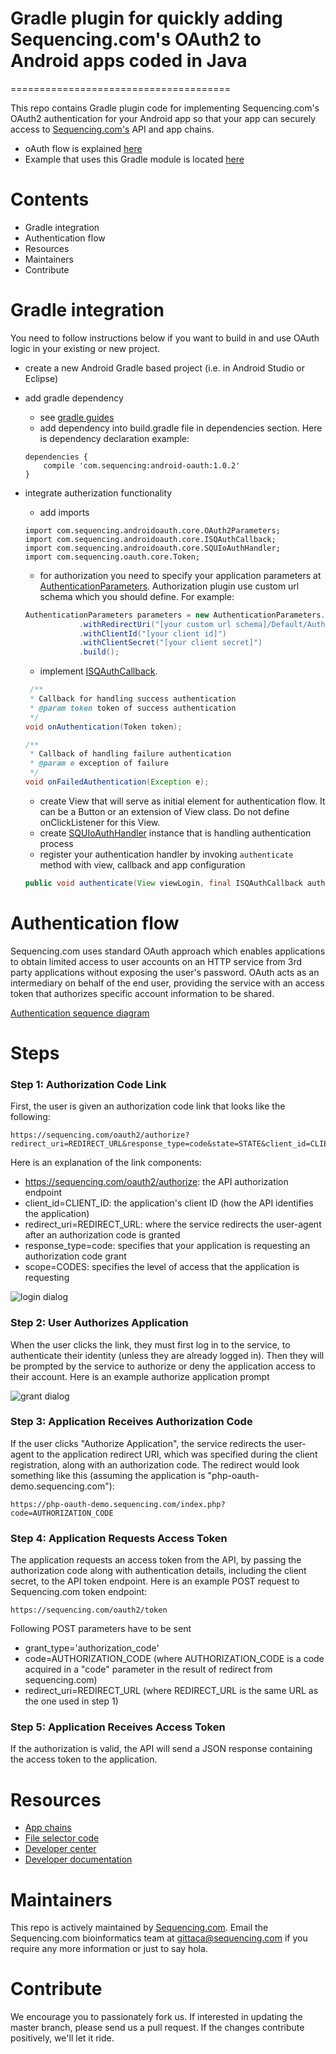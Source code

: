 # Gradle plugin for quickly adding Sequencing.com's OAuth2 to Android apps coded in Java
======================================

This repo contains Gradle plugin code for implementing Sequencing.com's OAuth2 authentication for your Android app so that your app can securely access to [Sequencing.com's](https://sequencing.com/) API and app chains.

* oAuth flow is explained [here](https://github.com/SequencingDOTcom/OAuth2-code-with-demo)
* Example that uses this Gradle module is located [here](https://github.com/SequencingDOTcom/OAuth2-code-with-demo/tree/master/android)


Contents
======================================

* Gradle integration
* Authentication flow
* Resources
* Maintainers
* Contribute


Gradle integration
======================================

You need to follow instructions below if you want to build in and use OAuth logic in your existing or new project.

* create a new Android Gradle based project (i.e. in Android Studio or Eclipse)
* add gradle dependency
	* see [gradle guides](https://docs.gradle.org/current/userguide/artifact_dependencies_tutorial.html) 
	* add dependency into build.gradle file in dependencies section. Here is dependency declaration example:
	```
	dependencies {
   		compile 'com.sequencing:android-oauth:1.0.2' 
    }
	```
* integrate autherization functionality
	* add imports
	```
    import com.sequencing.androidoauth.core.OAuth2Parameters;
	import com.sequencing.androidoauth.core.ISQAuthCallback;
	import com.sequencing.androidoauth.core.SQUIoAuthHandler;
	import com.sequencing.oauth.core.Token;
    ```
    * for authorization you need to specify your application parameters at [AuthenticationParameters](https://github.com/SequencingDOTcom/Maven-OAuth-Java/blob/master/src/main/java/com/sequencing/oauth/config/AuthenticationParameters.java). Authorization plugin use custom url schema which you should define. For example:
    ```java
    AuthenticationParameters parameters = new AuthenticationParameters.ConfigurationBuilder()
                .withRedirectUri("[your custom url schema]/Default/Authcallback")
                .withClientId("[your client id]")
                .withClientSecret("[your client secret]")
                .build();
    ```
    * implement [ISQAuthCallback](https://github.com/SequencingDOTcom/Maven-Android-OAuth-Java/blob/master/src/main/java/com/sequencing/androidoauth/core/ISQAuthCallback.java).
    ```java
     /**
     * Callback for handling success authentication
     * @param token token of success authentication
     */
    void onAuthentication(Token token);

    /**
     * Callback of handling failure authentication
     * @param e exception of failure
     */
    void onFailedAuthentication(Exception e);
    ```
    * create View that will serve as initial element for authentication flow. It can be a Button or an extension of View class. Do not define onClickListener for this View.
    * create [SQUIoAuthHandler](https://github.com/SequencingDOTcom/Maven-Android-OAuth-Java/blob/master/src/main/java/com/sequencing/androidoauth/core/SQUIoAuthHandler.java) instance that is handling authentication process
    * register your authentication handler by invoking ```authenticate``` method with view, callback and app configuration
    
    ```java
	public void authenticate(View viewLogin, final ISQAuthCallback authCallback, AuthenticationParameters parameters);
    ```





Authentication flow
======================================

Sequencing.com uses standard OAuth approach which enables applications to obtain limited access to user accounts on an HTTP service from 3rd party applications without exposing the user's password. OAuth acts as an intermediary on behalf of the end user, providing the service with an access token that authorizes specific account information to be shared.

[Authentication sequence diagram](https://github.com/SequencingDOTcom/oAuth2-code-and-demo/blob/master/screenshots/oauth_activity.png)


Steps
======================================

### Step 1: Authorization Code Link

First, the user is given an authorization code link that looks like the following:

```
https://sequencing.com/oauth2/authorize?redirect_uri=REDIRECT_URL&response_type=code&state=STATE&client_id=CLIENT_ID&scope=SCOPES
```

Here is an explanation of the link components:

* https://sequencing.com/oauth2/authorize: the API authorization endpoint
* client_id=CLIENT_ID: the application's client ID (how the API identifies the application)
* redirect_uri=REDIRECT_URL: where the service redirects the user-agent after an authorization code is granted
* response_type=code: specifies that your application is requesting an authorization code grant
* scope=CODES: specifies the level of access that the application is requesting

![login dialog](https://github.com/SequencingDOTcom/oAuth2-code-and-demo/blob/master/screenshots/oauth_auth.png)

### Step 2: User Authorizes Application

When the user clicks the link, they must first log in to the service, to authenticate their identity (unless they are already logged in). Then they will be prompted by the service to authorize or deny the application access to their account. Here is an example authorize application prompt

![grant dialog](https://github.com/SequencingDOTcom/oAuth2-code-and-demo/blob/master/screenshots/oauth_grant.png)

### Step 3: Application Receives Authorization Code

If the user clicks "Authorize Application", the service redirects the user-agent to the application redirect URI, which was specified during the client registration, along with an authorization code. The redirect would look something like this (assuming the application is "php-oauth-demo.sequencing.com"):

```
https://php-oauth-demo.sequencing.com/index.php?code=AUTHORIZATION_CODE
```

### Step 4: Application Requests Access Token

The application requests an access token from the API, by passing the authorization code along with authentication details, including the client secret, to the API token endpoint. Here is an example POST request to Sequencing.com token endpoint:

```
https://sequencing.com/oauth2/token
```

Following POST parameters have to be sent

* grant_type='authorization_code'
* code=AUTHORIZATION_CODE (where AUTHORIZATION_CODE is a code acquired in a "code" parameter in the result of redirect from sequencing.com)
* redirect_uri=REDIRECT_URL (where REDIRECT_URL is the same URL as the one used in step 1)

### Step 5: Application Receives Access Token

If the authorization is valid, the API will send a JSON response containing the access token  to the application.




Resources
======================================
* [App chains](https://sequencing.com/app-chains)
* [File selector code](https://github.com/SequencingDOTcom/File-Selector-code)
* [Developer center](https://sequencing.com/developer-center)
* [Developer documentation](https://sequencing.com/developer-documentation/)

Maintainers
======================================
This repo is actively maintained by [Sequencing.com](https://sequencing.com/). Email the Sequencing.com bioinformatics team at gittaca@sequencing.com if you require any more information or just to say hola.

Contribute
======================================
We encourage you to passionately fork us. If interested in updating the master branch, please send us a pull request. If the changes contribute positively, we'll let it ride.
    

